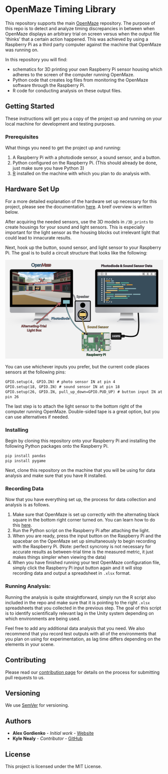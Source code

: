 # OpenMaze Timing Library

This repository supports the main [OpenMaze](https://github.com/DuncanLab/OpenMaze) repository. 
The purpose of this repo is to detect and analyze timing discrepancies in between when OpenMaze displays an arbitrary trial on screen versus when the output file 'thinks' that a certain action happened. This was achieved by using a Raspberry Pi as a third party computer against the machine that OpenMaze was running on. 

In this repository you will find: 
* schematics for 3D printing your own Raspberry Pi sensor housing which adheres to the screen of the computer running OpenMaze.
* Python code that creates log files from monitoring the OpenMaze software through the Raspberry Pi.
* R code for conducting analysis on these output files.

## Getting Started

These instructions will get you a copy of the project up and running on your local machine for development and testing purposes.

### Prerequisites

What things you need to get the project up and running: 

1. A Raspberry Pi with a photodiode sensor, a sound sensor, and a button. 
2. Python configured on the Raspberry Pi. (This should already be done, just make sure you have Python 3)
3. [R](https://www.r-project.org/) installed on the machine with which you plan to do analysis with. 

## Hardware Set Up

For a more detailed explanation of the hardware set up necessary for this project, please see the documentation [here](https://github.com/DuncanLab/OpenMaze-Timing/wiki/Raspberry-Pi-Set-Up). A breif overview is written below. 

After acquiring the needed sensors, use the 3D models in `/3D_prints` to create housings for your sound and light sensors. This is especially important for the light sensor as the housing blocks out irrelevant light that could lead to innacurate results.  

Next, hook up the button, sound sensor, and light sensor to your Raspberry Pi. The goal is to build a circuit structure that looks like the following: 

<img src="./3D_prints/goalCircuit.png">

You can use whichever inputs you prefer, but the current code places sensors at the following pins: 

```
GPIO.setup(4, GPIO.IN) # photo sensor IN at pin 4
GPIO.setup(18, GPIO.IN) # sound sensor IN at pin 18
GPIO.setup(26, GPIO.IN, pull_up_down=GPIO.PUD_UP) # button input IN at pin 26
```

The last step is to attach the light sensor to the bottom right of the computer running OpenMaze. Double-sided tape is a great option, but you can use alternatives if needed.


### Installing

Begin by cloning this repository onto your Raspberry Pi and installing the following Python packages onto the Raspberry Pi. 

```
pip install pandas
pip install pygame
```

Next, clone this repository on the machine that you will be using for data analysis and make sure that you have R installed.

### Recording Data

Now that you have everything set up, the process for data collection and analysis is as follows. 

1. Make sure that OpenMaze is set up correctly with the alternating black square in the bottom right corner turned on. You can learn how to do this [here](https://github.com/DuncanLab/OpenMaze-Timing/wiki/OpenMaze-Configuration).
2. Run the Python script on the Raspberry Pi after attaching the light.
3. When you are ready, press the input button on the Raspberry Pi and the spacebar on the OpenMaze set up simultaneously to begin recording with the Raspberry Pi. (Note: perfect syncrony is not necessary for accurate results as between-trial time is the measured metric, it just makes things simpler when viewing the data)
4. When you have finished running your test OpenMaze configuration file, simply click the Raspberry Pi input button again and it will stop recording data and output a spreadsheet in `.xlsx` format. 

### Running Analysis: 

Running the analysis is quite straightforward, simply run the R script also included in the repo and make sure that it is pointing to the right `.xlsx` spreadsheets that you collected in the previous step. The goal of this script is to identify scientifically relevant lag in the Unity system depending on which environments are being used. 

Feel free to add any additional data analysis that you need. We also recommend that you record test outputs with all of the environments that you plan on using for experimentation, as lag time differs depending on the elements in your scene. 

## Contributing

Please read our [contribution page](https://github.com/DuncanLab/OpenMaze-Timing/wiki/Contributing) for details on the process for submitting pull requests to us.

## Versioning

We use [SemVer](http://semver.org/) for versioning.

## Authors

* **Alex Gordienko** - *Initial work* - [Website](http://alexgordienko.com)
* **Kyle Nealy** - *Contributor* - [GitHub](https://github.com/AlexGordienko)

## License

This project is licensed under the MIT License.

